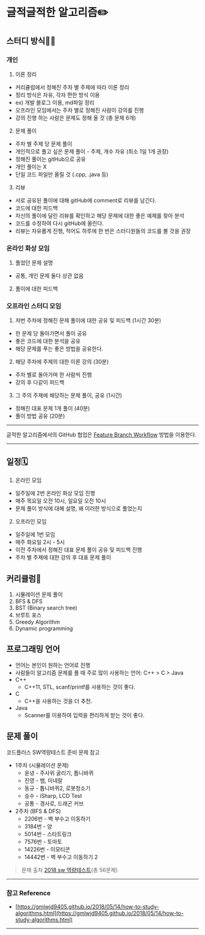 # 글적글적한 알고리즘✏️

## 스터디 방식👨‍💻

### 개인

1. 이론 정리
- 커리큘럼에서 정해진 주차 별 주제에 따라 이론 정리
- 정리 방식은 자유, 각자 편한 방식 이용
- ex) 개발 블로그 이용, md파일 정리
- 오프라인 모임에서는 주차 별로 정해진 사람이 강의를 진행
- 강의 진행 하는 사람은 문제도 정해 올 것 (총 문제 6개)
2. 문제 풀이
- 주차 별 주제 당 문제 풀이
- 개인적으로 풀고 싶은 문제 풀이 - 주제, 개수 자유 (최소 1일 1개 권장)
- 정해진 풀이는 gitHub으로 공유
- 개인 풀이는 X
- 단일 코드 파일만 올릴 것 (.cpp, .java 등)
3. 리뷰
- 서로 공유된 풀이에 대해 gitHub에 comment로 리뷰를 남긴다.
- 코드에 대한 피드백
- 자신의 풀이에 달린 리뷰를 확인하고 해당 문제에 대한 좋은 예제를 찾아 분석
- 코드를 수정하여 다시 gitHub에 올린다.
- 리뷰는 자유롭게 진행, 적어도 하루에 한 번은 스터디원들의 코드를 볼 것을 권장

### 온라인 화상 모임

1. 풀었던 문제 설명
- 공통, 개인 문제 둘다 상관 없음
2. 풀이에 대한 피드백

### 오프라인 스터디 모임

1. 저번 주차에 정해진 문제 풀이에 대한 공유 및 피드백 (1시간 30분)
- 한 문제 당 돌아가면서 풀이 공유
- 좋은 코드에 대한 분석을 공유
- 해당 문제를 푸는 좋은 방법을 공유한다.
2. 해당 주차에 주제의 대한 이론 강의 (30분)
- 주차 별로 돌아가며 한 사람씩 진행
- 강의 후 다같이 피드백
3. 그 주의 주제에 해당하는 문제 풀이, 공유 (1시간)
- 정해진 대표 문제 1개 풀이 (40분)
- 풀이 방법 공유 (20분)

---

글적한 알고리즘에서의 GitHub 협업은 [Feature Branch Workflow](https://gmlwjd9405.github.io/2017/10/27/how-to-collaborate-on-GitHub-1.html) 방법을 이용한다.

---

## 일정🗓

1. 온라인 모임 
- 일주일에 2번 온라인 화상 모임 진행
- 매주 목요일 오전 10시, 일요일 오전 10시
- 문제 풀이 방식에 대해 설명, 왜 이러한 방식으로 풀었는지
2. 오프라인 모임  
- 일주일에 1번 모임
- 매주 화요일 2시 - 5시
- 이전 주차에서 정해진 대표 문제 풀이 공유 및 피드백 진행
- 주차 별 주제에 대한 강의 후 대표 문제 풀이

## 커리큘럼📕

1. 시뮬레이션 문제 풀이
2. BFS & DFS
3. BST (Binary search tree)
4. 브루트 포스
5. Greedy Algorithm
6. Dynamic programming

## 프로그래밍 언어

- 언어는 본인이 원하는 언어로 진행
- 사람들이 알고리즘 문제를 풀 때 주로 많이 사용하는 언어: C++ > C > Java
- C++
    - C++11, STL, scanf/printf를 사용하는 것이 좋다.
- C
    - C++을 사용하는 것을 더 추천.
- Java
    - Scanner를 이용하여 입력을 편리하게 받는 것이 좋다.

## 문제 풀이

코드플러스 SW역량테스트 준비 문제 참고

- 1주차 (시뮬레이션 문제)
    - 윤녕 - 주사위 굴리기, 톱니바퀴
    - 진영 - 뱀, 미네랄
    - 동규 - 톱니바퀴2, 로봇청소기
    - 승수 - iSharp, LCD Test
    - 공통 - 경사로, 드래곤 커브
- 2주차 (BFS & DFS)
    - 2206번 - 벽 부수고 이동하기
    - 3184번 - 양
    - 5014번 - 스타트링크
    - 7576번 - 토마토
    - 14226번 - 이모티콘
    - 14442번 - 벽 부수고 이동하기 2

> 문제 출처 [2018 sw 역량테스트](https://code.plus/course/34)(총 56문제)

---

### 참고 Reference

- [https://gmlwjd9405.github.io/2018/05/14/how-to-study-algorithms.html](https://gmlwjd9405.github.io/2018/05/14/how-to-study-algorithms.html)

---

